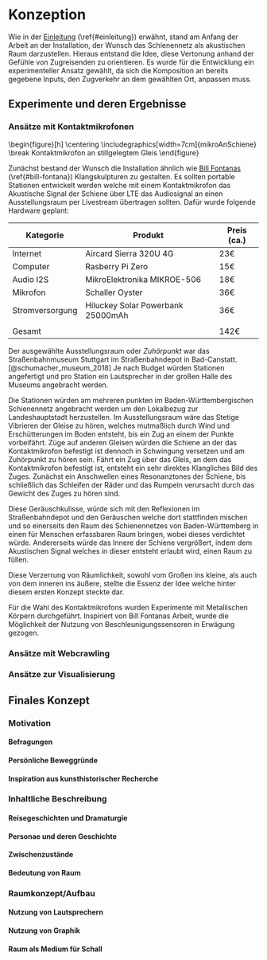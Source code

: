 

# Konzeption

Wie in der [Einleitung](#einleitung)  (\ref{#einleitung}) erwähnt, stand am Anfang der Arbeit an der Installation, der Wunsch das Schienennetz als akustischen Raum darzustellen. Hieraus entstand die Idee, diese Vertonung anhand der Gefühle von Zugreisenden zu orientieren. Es wurde für die Entwicklung ein experimenteller Ansatz gewählt, da sich die Komposition an bereits gegebene Inputs, den Zugverkehr an dem gewählten Ort, anpassen muss.

## Experimente und deren Ergebnisse

### Ansätze mit Kontaktmikrofonen

\begin{figure}[h]
\centering
\includegraphics[width=7cm]{mikroAnSchiene}
\break
Kontaktmikrofon an stillgelegtem Gleis
\end{figure}

Zunächst bestand der Wunsch die Installation ähnlich wie [Bill Fontanas](#bill-fontana) (\ref{#bill-fontana}) Klangskulpturen zu gestalten. Es sollten portable Stationen entwickelt werden welche mit einem Kontaktmikrofon das Akustische Signal der Schiene über LTE das Audiosignal an einen Ausstellungsraum per Livestream übertragen sollten. Dafür wurde folgende Hardware geplant:

| Kategorie       | Produkt                           | Preis (ca.) |
| --------------- | --------------------------------- | ----------- |
| Internet        | Aircard Sierra 320U 4G            | 23€         |
| Computer        | Rasberry Pi Zero                  | 15€         |
| Audio I2S       | MikroElektronika MIKROE-506       | 18€         |
| Mikrofon        | Schaller Oyster                   | 36€         |
| Stromversorgung | Hiluckey Solar Powerbank 25000mAh | 36€         |
|                 |                                   |             |
| Gesamt          |                                   | 142€        |

Der ausgewählte Ausstellungsraum oder *Zuhörpunkt* war das Straßenbahnmuseum Stuttgart im Straßenbahndepot in Bad-Canstatt. [@schumacher_museum_2018] Je nach Budget würden Stationen angefertigt und pro Station ein Lautsprecher in der großen Halle des Museums angebracht werden. 

Die Stationen würden am mehreren punkten im Baden-Württembergischen Schienennetz angebracht werden um den Lokalbezug zur Landeshauptstadt herzustellen. Im Ausstellungsraum wäre das Stetige Vibrieren der Gleise zu hören, welches mutmaßlich durch Wind und Erschütterungen im Boden entsteht, bis ein Zug an einem der Punkte vorbeifährt. Züge auf anderen Gleisen würden die Schiene an der das Kontaktmikrofon befestigt ist dennoch in Schwingung versetzen und am Zuhörpunkt zu hören sein. Fährt ein Zug über das Gleis, an dem das Kontaktmikrofon befestigt ist, entsteht ein sehr direktes Klangliches Bild des Zuges. Zunächst ein Anschwellen eines Resonanztones der Schiene, bis schließlich das Schleifen der Räder und das Rumpeln verursacht durch das Gewicht des Zuges zu hören sind.

Diese Geräuschkulisse, würde sich mit den Reflexionen im Straßenbahndepot und den Geräuschen welche dort stattfinden mischen und so einerseits den Raum des Schienennetzes von Baden-Württemberg in einen für Menschen erfassbaren Raum bringen, wobei dieses verdichtet würde. Andererseits würde das Innere der Schiene vergrößert, indem dem Akustischen Signal welches in dieser entsteht erlaubt wird, einen Raum zu füllen.

Diese Verzerrung von Räumlichkeit, sowohl vom Großen ins kleine, als auch von dem inneren ins äußere, stellte die Essenz der Idee welche hinter diesem ersten Konzept steckte dar.

Für die Wahl des Kontaktmikrofons wurden Experimente mit Metallischen Körpern durchgeführt. Inspiriert von Bill Fontanas Arbeit, wurde die Möglichkeit der Nutzung von Beschleunigungssensoren in Erwägung gezogen.

### Ansätze mit Webcrawling

### Ansätze zur Visualisierung

## Finales Konzept

### Motivation

#### Befragungen

#### Persönliche Beweggründe

#### Inspiration aus kunsthistorischer Recherche

### Inhaltliche Beschreibung

#### Reisegeschichten und Dramaturgie

#### Personae und deren Geschichte

#### Zwischenzustände

#### Bedeutung von Raum

### Raumkonzept/Aufbau

#### Nutzung von Lautsprechern

#### Nutzung von Graphik

#### Raum als Medium für Schall


